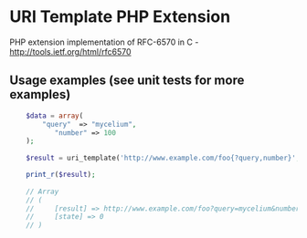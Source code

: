 URI Template PHP Extension
============

PHP extension implementation of RFC-6570 in C - http://tools.ietf.org/html/rfc6570

Usage examples (see unit tests for more examples)
--------------------------------------------------

```php
	$data = array(
		"query"  => "mycelium",
	       "number" => 100
	);
  
	$result = uri_template('http://www.example.com/foo{?query,number}', $data);

	print_r($result);
	
	// Array
	// (
	//     [result] => http://www.example.com/foo?query=mycelium&number=100
	//     [state] => 0
	// )
```